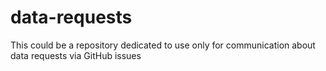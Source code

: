 # data-requests

This could be a repository dedicated to use only for communication about data requests via GitHub issues
